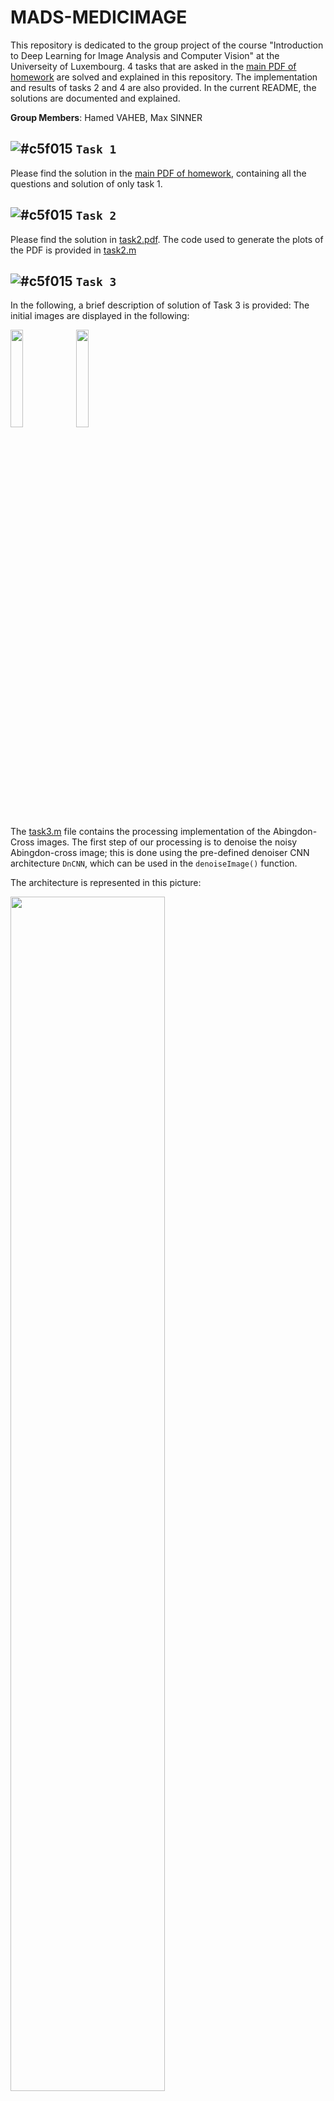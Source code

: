 # MADS-MEDICIMAGE
This repository is dedicated to the group project of the course "Introduction to Deep Learning for Image Analysis and Computer Vision" at the Universeity of Luxembourg. 4 tasks that are asked in the [main PDF of homework](https://github.com/berserkhmdvhb/MADS-MEDICIMAGE/blob/main/homework_file.pdf) are solved and explained in this repository. The implementation and results of tasks 2 and 4 are also provided. In the current README, the solutions are documented and explained.

**Group Members**: Hamed VAHEB, Max SINNER

![#c5f015](https://placehold.co/15x15/c5f015/c5f015.png) `Task 1`
---
Please find the solution in the [main PDF of homework](https://github.com/berserkhmdvhb/MADS-MEDICIMAGE/blob/main/homework_file.pdf), containing all the questions and solution of only task 1.

![#c5f015](https://placehold.co/15x15/c5f015/c5f015.png) `Task 2`
---
Please find the solution in [task2.pdf](https://github.com/berserkhmdvhb/MADS-MEDICIMAGE/blob/main/TASK2/task2.pdf). The code used to generate the plots of the PDF is provided in [task2.m](https://github.com/berserkhmdvhb/MADS-MEDICIMAGE/blob/main/TASK2/task2.m)


![#c5f015](https://placehold.co/15x15/c5f015/c5f015.png) `Task 3`
---
In the following, a brief description of solution of Task 3 is provided:
The initial images are displayed in the following:


<p float="left">
<img src="TASK3/initial/Abgcross-Original.png" align="center" style="width: 20%;"/>
<img src="TASK3/initial/abgcross_noise.png" align="center" style="width: 20%;"/>
</p>




The [task3.m](https://github.com/berserkhmdvhb/MADS-MEDICIMAGE/blob/main/TASK3/task3.m) file contains the processing implementation of the Abingdon-Cross images. The first step of our processing is to denoise the noisy Abingdon-cross image; this is done using the pre-defined denoiser CNN architecture `DnCNN`, which can be used in the `denoiseImage()` function.

The architecture is represented in this picture:

<img src="TASK3/architecture.jpg" align="center" style="width: 70%;"/>

In the following, the denoised version of images using the network are displayed:

<p float="left">
<img src="TASK3/denoised/denoised_abd_cross.jpg" align="center" style="width: 20%;"/>
<img src="TASK3/denoised/denoised_abd_cross_noisy.jpg" align="center" style="width: 20%;"/>
</p>

As one can see, the denoising was rather successful.

After the denoising, the binary segementation is carried out using the `imbinarize()`, which successfully segements the image into "background" and "cross".

The resulting segmented images can be seen here:

<p float="left">
<img src="TASK3/seg/seg_denoised_abd_cross.jpg" align="center" style="width: 20%;"/>
<img src="TASK3/seg/seg_denoised_abd_cross_noisy.jpg" align="center" style="width: 20%;"/>
</p>

The area and perimeters are computed using `bwarea()` and `regionprops()` repsectively, which returns a pixel count. The aforementioned quantities are presented in the following table:

| | Area | Perimeters | 
|:-------------:|:-------------:|:-------------:|
| Binary Image | 3.5442e+04 | 1.2507e+03
| Denoised Image | 1.3488e+03 | 3.5347e+04

Finally, the DICE score is used to check how "far apart" both segmentations are. This score returns a value of 0.9947.



![#c5f015](https://placehold.co/15x15/c5f015/c5f015.png) `Task 4`
---

# Installation of ANTs
## Installing Cmake
`Cmake` is a requirement for installing ANTs from source. Choose the [Cmake version](https://cmake.org/download/), and then use it in the `wget` command below

```bash
srun -p batch --time=24:00:0 -N 2 -c 12 --pty bash -i
wget https://github.com/Kitware/CMake/releases/download/v3.25.2/cmake-3.25.2.tar.gz
tar xzf cmake-3.25.2.tar.gz
cd cmake-3.25.2/
./configure --prefix=$HOME
gmake
gmake install
```


## Compile ANTs from source
Instructions of installing ANTs on HPC cluster, partly followed by [this link](https://brianavants.wordpress.com/2012/04/13/updated-ants-compile-instructions-april-12-2012/):

```bash
cd medicimage/
git clone https://github.com/ANTsX/ANTs
mkdir antsbin
cd antsbin
ccmake ../ANTs
```
Navigate into cmake and type `c` and then `g`  then exit back to the
terminal.

```bash
make -j 4
```

Navigate to the root folder contating `ANTs` and `antsbin` 

```bash
cp ANTs/Scripts/* antsbin/ANTS-build/Examples/
```

Now we need to set the bashrc paths accordingly:

```bash
nano ~/.bashrc
```

Add the following paths but adjust it to your own machine:


```bash
export ANTSPATH=/home/users/hvaheb/medicimg/antsbin/ANTS-build/Examples
export PATH=$PATH:$ANTSPATH
```


Do the same steps with `~/.bash_profile`.




**Side Note**: To copy output images from cluster to local machine, the following command was used:

```bash
scp -r iris-cluster:/home/users/hvaheb/medicimg/output/ /home/hamed/Documents/Projects/medical/dataset/output/
```



# Image Restoration
The outpus of this section and next section are all stored in this [Google Drive link](https://drive.google.com/drive/folders/1hvrKTuzw4cGJjQkEZDB3G4ZUHOr7O-Gt?usp=sharing).
Samples were chosen from the [BRATS dataset](https://www.med.upenn.edu/cbica/brats2020/data.html) to apply image registration using ANTs software.
A particular sample used is the `BRATS_003.nii.gz` file.

## Header 
The header of nifti files derived from BRATS were checked to have more sense of their format. Using the value of `sform_code` or `qform_code`, the coordinate system of the file is determined.
The values for these codes are defined as following:

| [qs](https://nifti.nimh.nih.gov/nifti-1/documentation/nifti1fields/nifti1fields_pages/qsform.html#refqs) form_code value:        |  (x,y,z) coordinate system refers to:           | 
|:-------------:|:-------------:|
| 0      | Arbitrary coordinates |
| 1      | Scanner-based anatomical coordinates |
| 2 | Coordinates aligned to another file's, or to anatomical "truth" |
| 3 | Coordinates aligned to Talairach-Tournoux Atlas; (0,0,0)=AC, etc. |
| 4 | MNI 152 normalized coordinates. |

The [reg.py](https://github.com/berserkhmdvhb/MADS-MEDICIMAGE/blob/main/TASK4/header/header.py) script is written to check for all `nii` files in a directory with name `imagesTr` and to append `TRUE` if the the qs-form had value 4, i.e., the image was registered with MNI template.
For all the images in BRATS dataset, the header's number was 4 i.e., they were scanner-based based coordinates.


## Mapping to Templates
In this sections, all `nii` files' visualizations are obtained from screenshots of the [ITK-SNAP](http://www.itksnap.org/pmwiki/pmwiki.php) software.

The initial sample image `BRATS_003.nii.gz` is visualized in the following:


<p float="left">
<img src="TASK4/output/BRETS/initial/snapshot0004.png" align="center" style="width: 30%;"/>
<img src="TASK4/output/BRETS/initial/snapshot0005.png" align="center" style="width: 30%;"/>
<img src="TASK4/output/BRETS/initial/snapshot0006.png" align="center" style="width: 30%;"/>
</p>

Evidenced by the figures, there is a bit of tilt in the horizontal direction, which is speculated to be attributed to the scanner-based (x,y,z) coordinate system, as investigated in [Header](#Header). To restore image to a proper alignment space, the [MNI](#MNI) template and [segmentation](#MNI) template are used.  The former is the standard template of MNI space, while the latter contains 3 big meta-brain structure, which is why it is called segmentation, as it contains the last segemented component of the former template.


### MNI

Provided in the cluster is the MNI space coordinated image `t1.nii`, whic is used to transform the original image `BRATS_003.nii` to `t1.nii`, which is also called the moving image.
The `antsRegistration` commaned was used to map the original image to the MNI space, as follows:

```
antsRegistrationSyNQuick.sh -d 3 -f /scratch/users/ahusch/MSDS_19/MNI_SPACE/t1.nii -m /scratch/users/ahusch/MSDS_19/DATASETS/BRATS_dataset/imagesTr/BRATS_003.nii.gz -o /home/users/hvaheb/medicimg/output/003/BRATS_003_mapped -j 12
```

In below the outputs are presented:



<p float="left">
<img src="TASK4/output/BRETS/warped-mni/snapshot0007.png" align="center" style="width: 30%;"/>
<img src="TASK4/output/BRETS/warped-mni/snapshot0008.png" align="center" style="width: 30%;"/>
<img src="TASK4/output/BRETS/warped-mni/snapshot0009.png" align="center" style="width: 30%;"/>
</p>


### MNI-Segmented
Provided in the cluster is the MNI space coordinated image `simple_segmentation.nii` but it is segmented to have only the inner structure, which is used to transform the original image `BRATS_003.nii` to `t1.nii`, which is also called the moving image. Similar to the command in previous template, the following command was used:

```
antsRegistrationSyNQuick.sh -d 3 -f /scratch/users/ahusch/MSDS_19/MNI_SPACE/simple_segmentation.nii  -m /scratch/users/ahusch/MSDS_19/DATASETS/BRATS_dataset/imagesTr/BRATS_003.nii.gz -o /home/users/hvaheb/medicimg/output/seg/003/BRATS_003_mapped_seg -j 12
```
In below the outputs are presented:

<p float="left">
<img src="TASK4/output/BRETS/warped-mni-seg/snapshot.png" align="center" style="width: 30%;"/>
<img src="TASK4/output/BRETS/warped-mni-seg/snapshot2.png" align="center" style="width: 30%;"/>
<img src="TASK4/output/BRETS/warped-mni-seg/snapshot3.png" align="center" style="width: 30%;"/>
</p>

Evidenced by the plots, the `simple_segmentation.nii` leads to a improved allignment of the images. Threfore, the images normalized with this format were used for the subsequent parts of this work.


# Image Segmentation
Please find the [Python notebook for segmentation](https://colab.research.google.com/drive/1NDcPMk2WL8Rw3PYMl8VBdXeWPj4Mivqy?usp=sharing).

Using the nifti images that aree registered (normalized) to MNI space (refer to [Image Restoration](#Image-Restoration)), this section is dedicated to segmenting tumor from other regions of brain.

The following syntax was attempted using [Atropos](https://manpages.debian.org/experimental/ants/Atropos.1.en.html), a segemntation tool from Ants:

```
Atropos -d 3 -a /home/hamed/Documents/Projects/medical/dataset/imagesTr/BRATS_003.nii -c 5 -i 'KMeans[5]' -o BRATS_003_seg

Atropos -d 3 -a /home/users/hvaheb/medicimg/output/seg/BRATS_003_mapped_segWarped.nii.gz -c 5 -m 'MLP-EM' -i 100 -k 'KMeans' -o /home/users/hvaheb/medicimg/output/segment/BRATS_003_segmented
```

There was not output, hence I proceeded with Python.


## Visualization

In below the normalized nitfi image of `BRATS_003` as well as its label (the tumor provided in the directory segmentation) are visualized.

### BRATS_003 Normalized
![BRATS_003](https://github.com/berserkhmdvhb/MADS-MEDICIMAGE/blob/main/TASK4/gif/BRATS_003_mapped.gif)

### BRATS_003 Label
![BRATS_003_LABEL](https://github.com/berserkhmdvhb/MADS-MEDICIMAGE/blob/main/TASK4/gif/BRATS_003_label.gif)
## Implementation

### Simple Effects

Using [Nilearn](https://nilearn.github.io/stable/index.html), the following segmentation plots are derived from the nii files of `BRATS_003`

<img src="TASK4/output/BRETS/segment/effects.png" align="center" style="width: 70%;"/>

Due to time limit, only one sample, which is `BRATS_003` is considered for training set, and sample `BRATS_200` is considered for test set.



## Statistics
The idea to quantify where tumors are more likely to be found could be handeled in the following manner:

Firstly, segment the images that are available into "Tumor" and "Non-Tumor" areas, using a binary segmentation.

After binary segmentation, one could transform them into grayscale images, with black being 0 and the former 1 (white) taking the value 255. This would be done for all images in the dataset. Now in order to get a general picture on where one would predominantly find the tumors, one could create an average of the voxels. This only works because we find ourselves in the same, standardized MNI space.

If the images all now have the same format and the same size, we can average (pixel-by-pixel) over the whole dataset, and display the "average" image of the dataset. This means that regions were tumors were segmented in a dark color, the averaged pixel of those same regions would have a darker spot in the "averaged" image. This region, which looks like a gray cloud, would indicate where tumors could be found.

$$I_{avg}= {\sum_{k=1}^{m}} \sum_{i,j=1}^{n} \frac{p(i,j)}{m},$$ 

where $p \in \[0,255\]$.

If the distinction would not be visible enough, one could use a gamma-correction to compress the dynamic range, and render visible the "tumor area".
